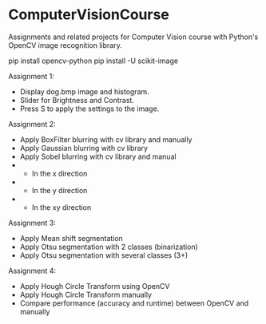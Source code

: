 # ComputerVisionCourse
Assignments and related projects for Computer Vision course with Python's OpenCV image recognition library.

pip install opencv-python
pip install -U scikit-image

Assignment 1: 
* Display dog.bmp image and histogram. 
* Slider for Brightness and Contrast. 
* Press S to apply the settings to the image.

Assignment 2:
* Apply BoxFilter blurring with cv library and manually
* Apply Gaussian blurring with cv library
* Apply Sobel blurring with cv library and manual
* * In the x direction
* * In the y direction
* * In the xy direction

Assignment 3:
* Apply Mean shift segmentation
* Apply Otsu segmentation with 2 classes (binarization)
* Apply Otsu segmentation with several classes (3+)

Assignment 4:
* Apply Hough Circle Transform using OpenCV
* Apply Hough Circle Transform manually
* Compare performance (accuracy and runtime) between OpenCV and manually
